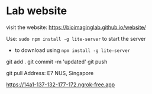 # Lab website 
visit the website: https://bioimaginglab.github.io/website/

Use: `sudo npm install -g lite-server` to start the server
- to download using `npm install -g lite-server`

git add . 
git commit -m 'updated'
git push


git pull 
Address: E7 NUS, Singapore

 https://14a1-137-132-177-172.ngrok-free.app 	